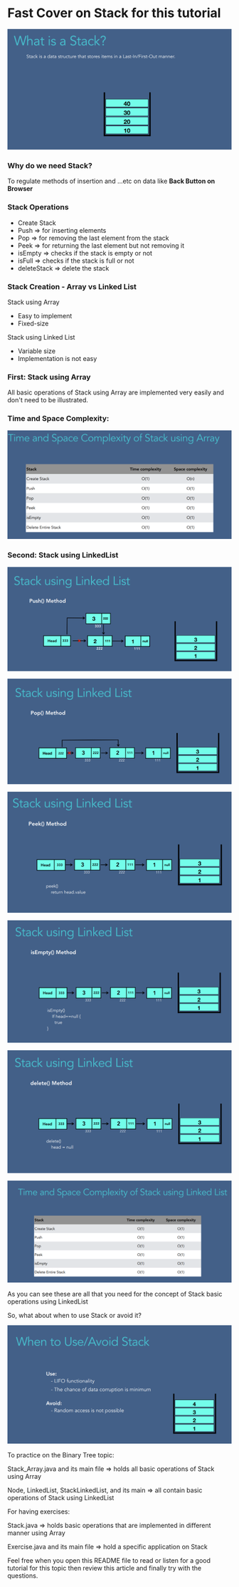 # Fast Cover on Stack for this tutorial

![Screenshot](https://github.com/7amo10/Complete-Data-Structures-and-Algorithms-tutorial/blob/main/5.Stack/assests/1.What%20is%20Stack.png)

### Why do we need Stack?

To regulate methods of insertion and ...etc on data like **Back Button on Browser**

### Stack Operations
- Create Stack
- Push => for inserting elements
- Pop => for removing the last element from the stack
- Peek => for returning the last element but not removing it
- isEmpty => checks if the stack is empty or not
- isFull => checks if the stack is full or not
- deleteStack => delete the stack

### Stack Creation - Array vs Linked List
Stack using Array
- Easy to implement
- Fixed-size

Stack using Linked List
- Variable size
- Implementation is not easy

### First: Stack using **Array**

All basic operations of Stack using Array are implemented very easily and don't need to be illustrated. 

### Time and Space Complexity:

![Screenshot](https://github.com/7amo10/Complete-Data-Structures-and-Algorithms-tutorial/blob/main/5.Stack/assests/2.Complexity_Array.png)

### Second: Stack using **LinkedList**

![Screenshot](https://github.com/7amo10/Complete-Data-Structures-and-Algorithms-tutorial/blob/main/5.Stack/assests/3.Push_linkedList.png)

![Screenshot](https://github.com/7amo10/Complete-Data-Structures-and-Algorithms-tutorial/blob/main/5.Stack/assests/4.Pop_linkedList.png)

![Screenshot](https://github.com/7amo10/Complete-Data-Structures-and-Algorithms-tutorial/blob/main/5.Stack/assests/5.Peek_linkedList.png)

![Screenshot](https://github.com/7amo10/Complete-Data-Structures-and-Algorithms-tutorial/blob/main/5.Stack/assests/6.IsEmpty_linkedList.png)

![Screenshot](https://github.com/7amo10/Complete-Data-Structures-and-Algorithms-tutorial/blob/main/5.Stack/assests/7.Delete_linkedList.png)

![Screenshot](https://github.com/7amo10/Complete-Data-Structures-and-Algorithms-tutorial/blob/main/5.Stack/assests/8.Complexity_linkedList.png)

As you can see these are all that you need for the concept of Stack basic operations using LinkedList

So, what about when to use Stack or avoid it?

![Screenshot](https://github.com/7amo10/Complete-Data-Structures-and-Algorithms-tutorial/blob/main/5.Stack/assests/9.Use%26Avoid.png)

To practice on the Binary Tree topic:

Stack_Array.java and its main file => holds all basic operations of Stack using Array

Node, LinkedList, StackLinkedList, and its main => all contain basic operations of Stack using LinkedList

For having exercises:

Stack.java => holds basic operations that are implemented in different manner using Array

Exercise.java and its main file => hold a specific application on Stack

Feel free when you open this README file to read or listen for a good tutorial for this topic then review this article and finally try with the questions.
